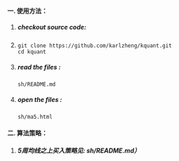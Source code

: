 #### 一. 使用方法：

1. ##### checkout source code:

2. ```
   git clone https://github.com/karlzheng/kquant.git
   cd kquant
   ```
   
3. ##### read the files :

   ```shell
   sh/README.md
   ```
   
4. ##### open the files :

   ```shell
   sh/ma5.html 
   ```

   

#### 二. 算法策略：

1. ##### 5周均线之上买入策略见: sh/README.md）
